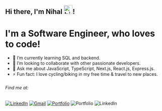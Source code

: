 ## Hi there, I'm Nihal <img src="https://user-images.githubusercontent.com/1303154/88677602-1635ba80-d120-11ea-84d8-d263ba5fc3c0.gif" width="28px" alt="hi">!

# I'm a Software Engineer, who loves to code!

- 🌱 I’m currently learning SQL and backend.
- 👯 I’m looking to collaborate with other passionate developers.
- 💬 Ask me about JavaScript, TypeScript, Next.js, React.js, Express.js.
- ⚡ Fun fact: I love cycling/biking in my free time & travel to new places.
<!-- - 🔭 I’m currently working on ___!   -->

###### Find me at:

[![LinkedIn](https://img.shields.io/badge/LinkedIn-0077B5?style=for-the-badge&logo=linkedin&logoColor=white)](https://www.linkedin.com/in/nihaltowfiq/) [![Gmail](https://img.shields.io/badge/Gmail-D14836?style=for-the-badge&logo=gmail&logoColor=white)](nihaltowfiq@gmail.com) [![Portfolio](https://img.shields.io/badge/Portfolio-255E63?style=for-the-badge&logo=About.me&logoColor=white)](https://nihal.netlify.app/) ![Portfolio](https://img.shields.io/badge/Portfolio-%23000000.svg?style=for-the-badge&logo=firefox&logoColor=#FF7139) ![LinkedIn](https://img.shields.io/badge/linkedin-%230077B5.svg?style=for-the-badge&logo=linkedin&logoColor=white)
